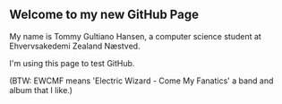 ## Welcome to my new GitHub Page

My name is Tommy Gultiano Hansen, a computer science student at Ehvervsakedemi Zealand Næstved.

I'm using this page to test GitHub.

(BTW: EWCMF means 'Electric Wizard - Come My Fanatics' a band and album that I like.)
